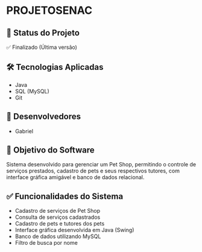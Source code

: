 # PROJETOSENAC

## 📌 Status do Projeto
✅ Finalizado (Última versão)

## 🛠️ Tecnologias Aplicadas
- Java
- SQL (MySQL)
- Git

## 👥 Desenvolvedores
- Gabriel

## 🎯 Objetivo do Software
Sistema desenvolvido para gerenciar um Pet Shop, permitindo o controle de serviços prestados, cadastro de pets e seus respectivos tutores, com interface gráfica amigável e banco de dados relacional.

## ✅ Funcionalidades do Sistema

- Cadastro de serviços de Pet Shop
- Consulta de serviços cadastrados
- Cadastro de pets e tutores dos pets
- Interface gráfica desenvolvida em Java (Swing)
- Banco de dados utilizando MySQL
- Filtro de busca por nome

